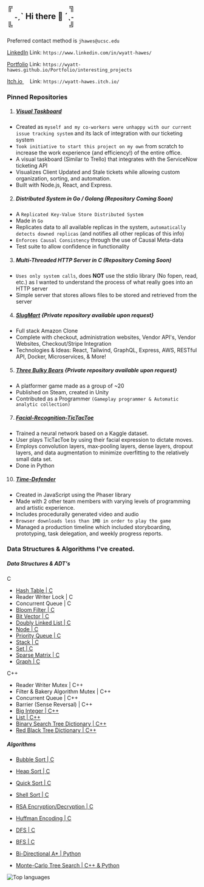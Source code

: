 ╔&nbsp;&nbsp;&nbsp;&nbsp;&nbsp;&nbsp;&nbsp;&nbsp;&nbsp;&nbsp;&nbsp;&nbsp;&nbsp;&nbsp;&nbsp;&nbsp;&nbsp;&nbsp;&nbsp;&nbsp;&nbsp;&nbsp;&nbsp;&nbsp;&nbsp;&nbsp;&nbsp;&nbsp;&nbsp;&nbsp;╗  
&nbsp;&nbsp;&nbsp;&nbsp;˗ˏˋ Hi there 👋 ´ˎ˗  
╚&nbsp;&nbsp;&nbsp;&nbsp;&nbsp;&nbsp;&nbsp;&nbsp;&nbsp;&nbsp;&nbsp;&nbsp;&nbsp;&nbsp;&nbsp;&nbsp;&nbsp;&nbsp;&nbsp;&nbsp;&nbsp;&nbsp;&nbsp;&nbsp;&nbsp;&nbsp;&nbsp;&nbsp;&nbsp;&nbsp;╝
---------

Preferred contact method is ```jhawes@ucsc.edu```

[LinkedIn](https://www.linkedin.com/in/wyatt-hawes/) Link: ```https://www.linkedin.com/in/wyatt-hawes/```

[Portfolio](https://wyatt-hawes.github.io/Portfolio/interesting_projects) Link: ```https://wyatt-hawes.github.io/Portfolio/interesting_projects```

[Itch.io   ](https://wyatt-hawes.itch.io/) &nbsp;&nbsp;&nbsp;&nbsp;Link: ```https://wyatt-hawes.itch.io/```

### Pinned Repositories

1. ##### [Visual Taskboard](https://github.com/Wyatt-Hawes/ResNet-Visual-Taskboard)
- Created as `myself and my co-workers were unhappy with our current issue tracking system` and its lack of integration with our ticketing system
- `Took initiative to start this project on my own` from scratch to increase the work experience (and efficiency!) of the entire office.
- A visual taskboard (Similar to Trello) that integrates with the ServiceNow ticketing API
- Visualizes Client Updated and Stale tickets while allowing custom organization, sorting, and automation.
- Built with Node.js, React, and Express.

2. ##### **Distributed System in Go / Golang** (Repository Coming Soon)
- A `Replicated Key-Value Store Distributed System`
- Made in `Go`
- Replicates data to all available replicas in the system, `automatically detects downed replicas` (and notifies all other replicas of this info)
- `Enforces Causal Consistency` through the use of Causal Meta-data
- Test suite to allow confidence in functionality

3. ##### **Multi-Threaded HTTP Server in C** (Repository Coming Soon)
- `Uses only system calls`, does **NOT** use the stdio library (No fopen, read, etc.) as I wanted to understand the process of what really goes into an HTTP server
- Simple server that stores allows files to be stored and retrieved from the server

4. ##### [SlugMart](https://github.com/Wyatt-Hawes/SlugMart) {Private repository available upon request}
- Full stack Amazon Clone
- Complete with checkout, administration websites, Vendor API's, Vendor Websites, Checkout/Stripe Integration
- Technologies & Ideas: React, Tailwind, GraphQL, Express, AWS, RESTful API, Docker, Microservices, & More!

5. ##### [Three Bulky Bears](https://github.com/SpaceDoddyssey/ThreeBulkyBears) {Private repository available upon request}
- A platformer game made as a group of ~20
- Published on Steam, created in Unity
- Contributed as a Programmer `(Gameplay programmer & Automatic analytic collection)`

7. ##### [Facial-Recognition-TicTacToe](https://github.com/Wyatt-Hawes/Facial-Recognition-TicTacToe)
- Trained a neural network based on a Kaggle dataset.
- User plays TicTacToe by using their facial expression to dictate moves.
- Employs convolution layers, max-pooling layers, dense layers, dropout layers,
  and data augmentation to minimize overfitting to the relatively small data set.
- Done in Python

10. ##### [Time-Defender](https://github.com/Wyatt-Hawes/Time-Defender)
- Created in JavaScript using the Phaser library
- Made with 2 other team members with varying levels of programming and artistic experience.
- Includes procedurally generated video and audio
- `Browser downloads less than 1MB in order to play the game`
- Managed a production timeline which included storyboarding, prototyping, task delegation, and weekly progress reports.

### Data Structures & Algorithms I've created.

##### Data Structures & ADT's
C
- [Hash Table | C](https://github.com/Wyatt-Hawes/Data_Structures_in_C/blob/main/ht.c)
- Reader Writer Lock | C
- Concurrent Queue | C
- [Bloom Filter | C](https://github.com/Wyatt-Hawes/Data_Structures_in_C/blob/main/bf.c)
- [Bit Vector | C](https://github.com/Wyatt-Hawes/Data_Structures_in_C/blob/main/bv.c)
- [Doubly Linked List | C](https://github.com/Wyatt-Hawes/Doubly_Linked_List_in_C/blob/main/List.c)
- [Node | C](https://github.com/Wyatt-Hawes/Data_Structures_in_C/blob/main/node.c)
- [Priority Queue | C](https://github.com/Wyatt-Hawes/Huffman-Encoding-Decoding/blob/main/pq.c)
- [Stack | C](https://github.com/Wyatt-Hawes/Huffman-Encoding-Decoding/blob/main/stack.c)
- [Set | C](https://github.com/Wyatt-Hawes/Sorting_Algorithms_in_C/blob/main/set.c)
- [Sparse Matrix | C](https://github.com/Wyatt-Hawes/Sparse_Matrix_in_C/blob/main/Matrix.c)
- [Graph | C](https://github.com/Wyatt-Hawes/Graph_with_adjacency_lists)

C++  
- Reader Writer Mutex | C++
- Filter & Bakery Algorithm Mutex | C++
- Concurrent Queue | C++
- Barrier (Sense Reversal) | C++
- [Big Integer | C++](https://github.com/Wyatt-Hawes/Big_Integer_ADT_Cpp/blob/main/BigIntegerTest.cpp)
- [List | C++](https://github.com/Wyatt-Hawes/List_ADT_in_Cpp/blob/main/List.cpp)
- [Binary Search Tree Dictionary | C++](https://github.com/Wyatt-Hawes/Dictionary_using_BST_Cpp)
- [Red Black Tree Dictionary | C++](https://github.com/Wyatt-Hawes/Dictionary_using_RBT_Cpp)

##### Algorithms
- [Bubble Sort | C](https://github.com/Wyatt-Hawes/Sorting_Algorithms_in_C/blob/main/bubble.c)
- [Heap Sort  | C](https://github.com/Wyatt-Hawes/Sorting_Algorithms_in_C/blob/main/heap.c)
- [Quick Sort | C](https://github.com/Wyatt-Hawes/Sorting_Algorithms_in_C/blob/main/quick.c)
- [Shell Sort | C](https://github.com/Wyatt-Hawes/Sorting_Algorithms_in_C/blob/main/shell.c)
- [RSA Encryption/Decryption | C](https://github.com/Wyatt-Hawes/RSA-Encryption-Decryption)
- [Huffman Encoding | C](https://github.com/Wyatt-Hawes/Huffman-Encoding-Decoding)
- [DFS | C](https://github.com/Wyatt-Hawes/DFS_and_BFS_in_C)
- [BFS | C](https://github.com/Wyatt-Hawes/DFS_and_BFS_in_C)
  
- [Bi-Directional A* | Python](https://github.com/Wyatt-Hawes/Bidirectional_AStar)
- [Monte-Carlo Tree Search | C++ & Python](https://github.com/Wyatt-Hawes/MCTS_Ultimate_Tic_Tac_Toe)

![Top languages](https://github-readme-stats.vercel.app/api/top-langs/?username=Wyatt-Hawes)

<!--
**Wyatt-Hawes/Wyatt-Hawes** is a ✨ _special_ ✨ repository because its `README.md` (this file) appears on your GitHub profile.

Here are some ideas to get you started:

- 🔭 I’m currently working on ...
- 🌱 I’m currently learning ...
- 👯 I’m looking to collaborate on ...
- 🤔 I’m looking for help with ...
- 💬 Ask me about ...
- 📫 How to reach me: ...
- 😄 Pronouns: ...
- ⚡ Fun fact: ...
-->
